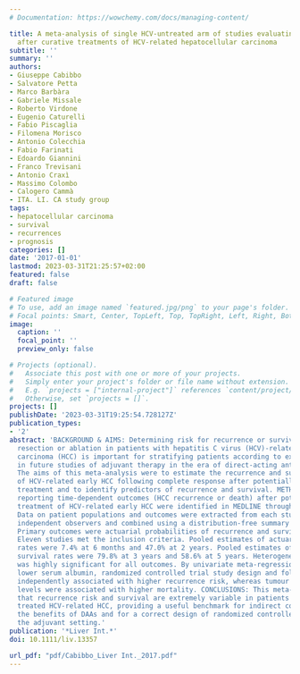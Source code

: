 ```yaml
---
# Documentation: https://wowchemy.com/docs/managing-content/

title: A meta-analysis of single HCV-untreated arm of studies evaluating outcomes
  after curative treatments of HCV-related hepatocellular carcinoma
subtitle: ''
summary: ''
authors:
- Giuseppe Cabibbo
- Salvatore Petta
- Marco Barbàra
- Gabriele Missale
- Roberto Virdone
- Eugenio Caturelli
- Fabio Piscaglia
- Filomena Morisco
- Antonio Colecchia
- Fabio Farinati
- Edoardo Giannini
- Franco Trevisani
- Antonio Craxì
- Massimo Colombo
- Calogero Cammà
- ITA. LI. CA study group
tags:
- hepatocellular carcinoma
- survival
- recurrences
- prognosis
categories: []
date: '2017-01-01'
lastmod: 2023-03-31T21:25:57+02:00
featured: false
draft: false

# Featured image
# To use, add an image named `featured.jpg/png` to your page's folder.
# Focal points: Smart, Center, TopLeft, Top, TopRight, Left, Right, BottomLeft, Bottom, BottomRight.
image:
  caption: ''
  focal_point: ''
  preview_only: false

# Projects (optional).
#   Associate this post with one or more of your projects.
#   Simply enter your project's folder or file name without extension.
#   E.g. `projects = ["internal-project"]` references `content/project/deep-learning/index.md`.
#   Otherwise, set `projects = []`.
projects: []
publishDate: '2023-03-31T19:25:54.728127Z'
publication_types:
- '2'
abstract: 'BACKGROUND & AIMS: Determining risk for recurrence or survival after curative
  resection or ablation in patients with hepatitis C virus (HCV)-related hepatocellular
  carcinoma (HCC) is important for stratifying patients according to expected outcomes
  in future studies of adjuvant therapy in the era of direct-acting antivirals (DAAs).
  The aims of this meta-analysis were to estimate the recurrence and survival probabilities
  of HCV-related early HCC following complete response after potentially curative
  treatment and to identify predictors of recurrence and survival. METHODS: Studies
  reporting time-dependent outcomes (HCC recurrence or death) after potentially curative
  treatment of HCV-related early HCC were identified in MEDLINE through May 2016.
  Data on patient populations and outcomes were extracted from each study by three
  independent observers and combined using a distribution-free summary survival curve.
  Primary outcomes were actuarial probabilities of recurrence and survival. RESULTS:
  Eleven studies met the inclusion criteria. Pooled estimates of actuarial recurrence
  rates were 7.4% at 6 months and 47.0% at 2 years. Pooled estimates of actuarial
  survival rates were 79.8% at 3 years and 58.6% at 5 years. Heterogeneity among studies
  was highly significant for all outcomes. By univariate meta-regression analyses,
  lower serum albumin, randomized controlled trial study design and follow-up were
  independently associated with higher recurrence risk, whereas tumour size and alpha-foetoprotein
  levels were associated with higher mortality. CONCLUSIONS: This meta-analysis showed
  that recurrence risk and survival are extremely variable in patients with successfully
  treated HCV-related HCC, providing a useful benchmark for indirect comparisons of
  the benefits of DAAs and for a correct design of randomized controlled trials in
  the adjuvant setting.'
publication: '*Liver Int.*'
doi: 10.1111/liv.13357

url_pdf: "pdf/Cabibbo_Liver Int._2017.pdf"
---
```

